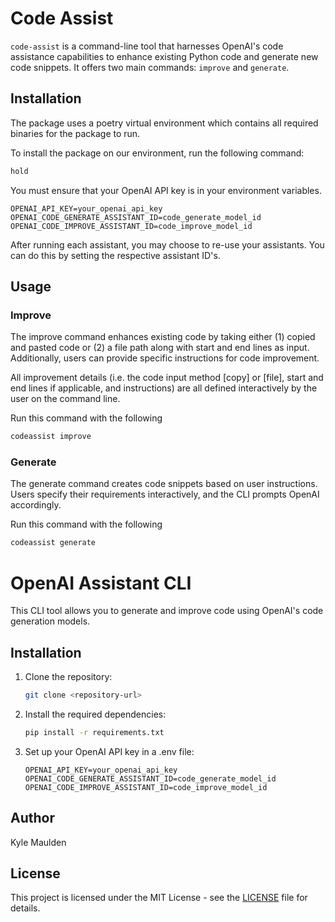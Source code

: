 # Code Assist

`code-assist` is a command-line tool that harnesses OpenAI's code assistance capabilities to enhance existing Python code and generate new code snippets. It offers two main commands: `improve` and `generate`.

## Installation

The package uses a poetry virtual environment which contains all required binaries for the package to run.

To install the package on our environment, run the following command:
```bash
hold
```

You must ensure that your OpenAI API key is in your environment variables.
   ```base
   OPENAI_API_KEY=your_openai_api_key
   OPENAI_CODE_GENERATE_ASSISTANT_ID=code_generate_model_id
   OPENAI_CODE_IMPROVE_ASSISTANT_ID=code_improve_model_id
   ```

After running each assistant, you may choose to re-use your assistants. You can do this by setting the respective assistant ID's.

## Usage

### Improve
The improve command enhances existing code by taking either (1) copied and pasted code or (2) a file path along with start and end lines as input. Additionally, users can provide specific instructions for code improvement.

All improvement details (i.e. the code input method [copy] or [file], start and end lines if applicable, and instructions) are all defined interactively by the user on the command line.

Run this command with the following
```bash
codeassist improve
```

### Generate
The generate command creates code snippets based on user instructions. Users specify their requirements interactively, and the CLI prompts OpenAI accordingly.

Run this command with the following
```bash
codeassist generate
```

# OpenAI Assistant CLI

This CLI tool allows you to generate and improve code using OpenAI's code generation models.

## Installation

1. Clone the repository:
   ```bash
   git clone <repository-url>
   ```
2. Install the required dependencies:
   ```bash
   pip install -r requirements.txt
   ```
3. Set up your OpenAI API key in a .env file:
   ```plaintext
   OPENAI_API_KEY=your_openai_api_key
   OPENAI_CODE_GENERATE_ASSISTANT_ID=code_generate_model_id
   OPENAI_CODE_IMPROVE_ASSISTANT_ID=code_improve_model_id
   ```


## Author
Kyle Maulden

## License
This project is licensed under the MIT License - see the [LICENSE](LICENSE) file for details.
